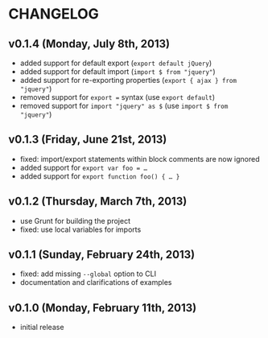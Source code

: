 # CHANGELOG

## v0.1.4 (Monday, July 8th, 2013)

* added support for default export (`export default jQuery`)
* added support for default import (`import $ from "jquery"`)
* added support for re-exporting properties (`export { ajax } from "jquery"`)
* removed support for `export =` syntax (use `export default`)
* removed support for `import "jquery" as $` (use `import $ from "jquery"`)

## v0.1.3 (Friday, June 21st, 2013)

* fixed: import/export statements within block comments are now ignored
* added support for `export var foo = …`
* added support for `export function foo() { … }`

## v0.1.2 (Thursday, March 7th, 2013)

* use Grunt for building the project
* fixed: use local variables for imports

## v0.1.1 (Sunday, February 24th, 2013)

* fixed: add missing `--global` option to CLI
* documentation and clarifications of examples

## v0.1.0 (Monday, February 11th, 2013)

* initial release
